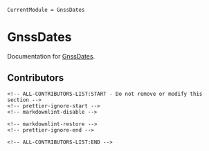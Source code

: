 ```@meta
CurrentModule = GnssDates
```

# GnssDates

Documentation for [GnssDates](https://github.com/nandoconde/GnssDates.jl).

## Contributors

```@raw html
<!-- ALL-CONTRIBUTORS-LIST:START - Do not remove or modify this section -->
<!-- prettier-ignore-start -->
<!-- markdownlint-disable -->

<!-- markdownlint-restore -->
<!-- prettier-ignore-end -->

<!-- ALL-CONTRIBUTORS-LIST:END -->
```
